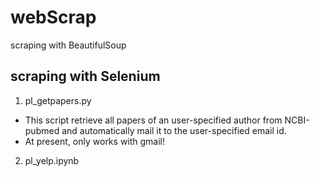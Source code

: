 # webScrap

scraping with BeautifulSoup

## scraping with Selenium
1. pl_getpapers.py 
- This script retrieve all papers of an user-specified author from NCBI-pubmed and automatically mail it to the user-specified email id.
- At present, only works with gmail!

2. pl_yelp.ipynb


